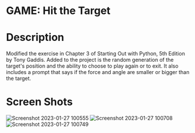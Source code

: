 # GAME: Hit the Target
# Description 
Modified the exercise in Chapter 3 of Starting Out with Python, 5th Edition by Tony Gaddis. 
Added to the project is the random generation of the target's position and the ability to choose to play again or to exit.
It also includes a prompt that says if the force and angle are smaller or bigger than the target.
# Screen Shots
![Screenshot 2023-01-27 100555](https://user-images.githubusercontent.com/105762453/215150784-f68c698b-f55c-40ae-a594-e6720e4bb80c.png)
![Screenshot 2023-01-27 100708](https://user-images.githubusercontent.com/105762453/215150793-632afd3b-cc79-4f8c-ac2d-3755462d8d68.png)
![Screenshot 2023-01-27 100749](https://user-images.githubusercontent.com/105762453/215150797-54685114-927a-4186-8364-4486bb6aa9d6.png)
